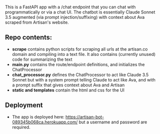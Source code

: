 This is a FastAPI app with a /chat endpoint that you can chat with programmatically or via a chat UI. The chatbot is essentially Claude Sonnet 3.5 augmented (via prompt injection/suffixing) with context about Ava scraped from Artisan's website. 

## Repo contents:
* **scrape** contains python scripts for scraping all urls at the artisan.co domain and compiling into a text file. It also contains (currently unused) code for summarizing the text
* **main.py** contains the route/endpoint definitions, and initializes the ChatProcessor
* **chat_processor.py** defines the ChatProcessor to act like Claude 3.5 Sonnet but with a system prompt telling Claude to act like Ava, and with a prompt suffix that gives context about Ava and Artisan
* **static and templates** contain the html and css for the UI

## Deployment
* The app is deployed here: https://artisan-bot-089345b068ca.herokuapp.com/ but a username and password are required.